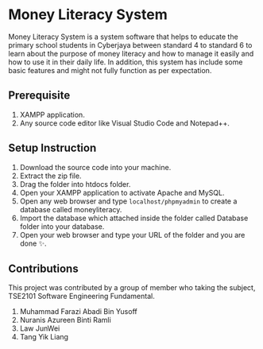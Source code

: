 # Money Literacy System

Money Literacy System is a system software that helps to educate the primary school students in Cyberjaya between standard 4 to standard 6 to learn about the purpose of money literacy and how to manage it easily and how to use it in their daily life. In addition, this system has include some basic features and might not fully function as per expectation.


## Prerequisite

1. XAMPP application.
2. Any source code editor like Visual Studio Code and Notepad++.


## Setup Instruction

1. Download the source code into your machine.
2. Extract the zip file.
3. Drag the folder into htdocs folder.
4. Open your XAMPP application to activate Apache and MySQL.
5. Open any web browser and type `localhost/phpmyadmin` to create a database called moneyliteracy.
6. Import the database which attached inside the folder called Database folder into your database.
7. Open your web browser and type your URL of the folder and you are done ✨.


## Contributions

This project was contributed by a group of member who taking the subject, TSE2101 Software Engineering Fundamental.
1. Muhammad Farazi Abadi Bin Yusoff
2. Nuranis Azureen Binti Ramli
3. Law JunWei
4. Tang Yik Liang
